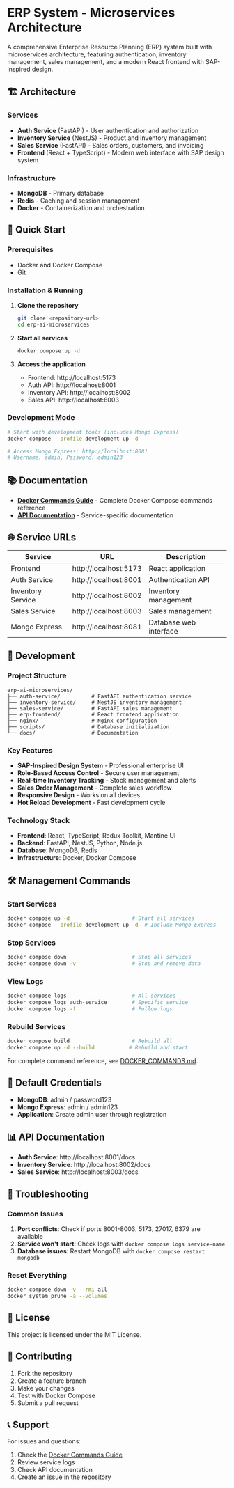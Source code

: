 # ERP System - Microservices Architecture

A comprehensive Enterprise Resource Planning (ERP) system built with microservices architecture, featuring authentication, inventory management, sales management, and a modern React frontend with SAP-inspired design.

## 🏗️ Architecture

### Services
- **Auth Service** (FastAPI) - User authentication and authorization
- **Inventory Service** (NestJS) - Product and inventory management
- **Sales Service** (FastAPI) - Sales orders, customers, and invoicing
- **Frontend** (React + TypeScript) - Modern web interface with SAP design system

### Infrastructure
- **MongoDB** - Primary database
- **Redis** - Caching and session management
- **Docker** - Containerization and orchestration

## 🚀 Quick Start

### Prerequisites
- Docker and Docker Compose
- Git

### Installation & Running

1. **Clone the repository**
   ```bash
   git clone <repository-url>
   cd erp-ai-microservices
   ```

2. **Start all services**
   ```bash
   docker compose up -d
   ```

3. **Access the application**
   - Frontend: http://localhost:5173
   - Auth API: http://localhost:8001
   - Inventory API: http://localhost:8002
   - Sales API: http://localhost:8003

### Development Mode
```bash
# Start with development tools (includes Mongo Express)
docker compose --profile development up -d

# Access Mongo Express: http://localhost:8081
# Username: admin, Password: admin123
```

## 📚 Documentation

- **[Docker Commands Guide](DOCKER_COMMANDS.md)** - Complete Docker Compose commands reference
- **[API Documentation](docs/)** - Service-specific documentation

## 🌐 Service URLs

| Service | URL | Description |
|---------|-----|-------------|
| Frontend | http://localhost:5173 | React application |
| Auth Service | http://localhost:8001 | Authentication API |
| Inventory Service | http://localhost:8002 | Inventory management |
| Sales Service | http://localhost:8003 | Sales management |
| Mongo Express | http://localhost:8081 | Database web interface |

## 🔧 Development

### Project Structure
```
erp-ai-microservices/
├── auth-service/          # FastAPI authentication service
├── inventory-service/     # NestJS inventory management
├── sales-service/         # FastAPI sales management
├── erp-frontend/          # React frontend application
├── nginx/                 # Nginx configuration
├── scripts/               # Database initialization
└── docs/                  # Documentation
```

### Key Features
- **SAP-Inspired Design System** - Professional enterprise UI
- **Role-Based Access Control** - Secure user management
- **Real-time Inventory Tracking** - Stock management and alerts
- **Sales Order Management** - Complete sales workflow
- **Responsive Design** - Works on all devices
- **Hot Reload Development** - Fast development cycle

### Technology Stack
- **Frontend**: React, TypeScript, Redux Toolkit, Mantine UI
- **Backend**: FastAPI, NestJS, Python, Node.js
- **Database**: MongoDB, Redis
- **Infrastructure**: Docker, Docker Compose

## 🛠️ Management Commands

### Start Services
```bash
docker compose up -d                    # Start all services
docker compose --profile development up -d  # Include Mongo Express
```

### Stop Services
```bash
docker compose down                     # Stop all services
docker compose down -v                  # Stop and remove data
```

### View Logs
```bash
docker compose logs                     # All services
docker compose logs auth-service        # Specific service
docker compose logs -f                  # Follow logs
```

### Rebuild Services
```bash
docker compose build                    # Rebuild all
docker compose up -d --build           # Rebuild and start
```

For complete command reference, see [DOCKER_COMMANDS.md](DOCKER_COMMANDS.md).

## 🔐 Default Credentials

- **MongoDB**: admin / password123
- **Mongo Express**: admin / admin123
- **Application**: Create admin user through registration

## 📊 API Documentation

- **Auth Service**: http://localhost:8001/docs
- **Inventory Service**: http://localhost:8002/docs
- **Sales Service**: http://localhost:8003/docs

## 🚨 Troubleshooting

### Common Issues
1. **Port conflicts**: Check if ports 8001-8003, 5173, 27017, 6379 are available
2. **Service won't start**: Check logs with `docker compose logs service-name`
3. **Database issues**: Restart MongoDB with `docker compose restart mongodb`

### Reset Everything
```bash
docker compose down -v --rmi all
docker system prune -a --volumes
```

## 📝 License

This project is licensed under the MIT License.

## 🤝 Contributing

1. Fork the repository
2. Create a feature branch
3. Make your changes
4. Test with Docker Compose
5. Submit a pull request

## 📞 Support

For issues and questions:
1. Check the [Docker Commands Guide](DOCKER_COMMANDS.md)
2. Review service logs
3. Check API documentation
4. Create an issue in the repository